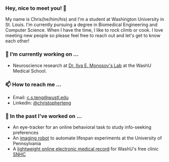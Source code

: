 ### Hey, nice to meet you! 👋 

My name is Chris(he/him/his) and I'm a student at Washington University in St. Louis. I'm currently pursuing a degree in Biomedical Engineering and Computer Science. When I have the time, I like to rock climb or cook. I love meeting new people so please feel free to reach out and let's get to know each other!

### 🌱 I’m currently working on ...
- Neuroscience research at [Dr. Ilya E. Monosov's Lab](https://neuroscience.wustl.edu/people/ilya-monosov-phd/) at the WashU Medical School. 

### 📫 How to reach me ...

- Email: [c.s.teng@wustl.edu](mailto:c.s.teng@wustl.edu)
- Linkedin: [@christopherteng](https://www.linkedin.com/in/christopher-teng-384b151b4/)

### 🔭 In the past I've worked on ...
- An eye-tracker for an online behavioral task to study info-seeking preferences
- An [imaging robot](https://www.biorxiv.org/content/10.1101/2021.10.18.464905v1.full) to automate lifespan experiments at the University of Pennsylvania
- A [lightweight online electronic medical record](https://github.com/llemr-conspiracy/llemr) for WashU's free clinic [SNHC](https://sites.wustl.edu/snhc/)

<!--
**christeng12/christeng12** is a ✨ _special_ ✨ repository because its `README.md` (this file) appears on your GitHub profile.

Here are some ideas to get you started:

- 🔭 I’m currently working on ...
- 🌱 I’m currently learning ...
- 👯 I’m looking to collaborate on ...
- 🤔 I’m looking for help with ...
- 💬 Ask me about ...
- 📫 How to reach me: ...
- 😄 Pronouns: ...
- ⚡ Fun fact: ...
-->
